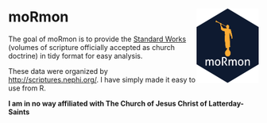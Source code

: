 <!-- README.md is generated from README.Rmd. Please edit that file -->
moRmon <img src="man/figures/hex_moroni.png" align="right" height="150" width="125"/>
=====================================================================================

The goal of moRmon is to provide the [Standard
Works](https://www.lds.org/topics/standard-works) (volumes of scripture
officially accepted as church doctrine) in tidy format for easy
analysis.

These data were organized by <http://scriptures.nephi.org/>. I have
simply made it easy to use from R.

**I am in no way affiliated with The Church of Jesus Christ of
Latterday-Saints**
